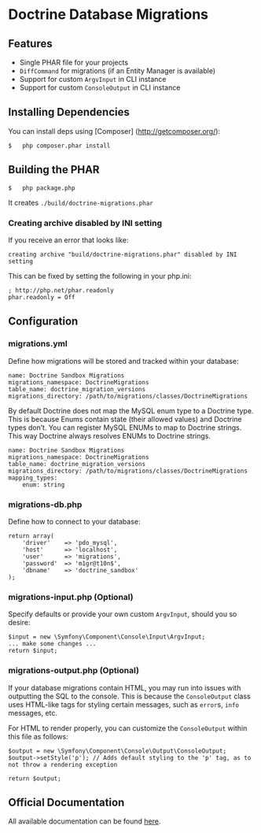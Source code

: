 # Doctrine Database Migrations

## Features

* Single PHAR file for your projects
* `DiffCommand` for migrations (if an Entity Manager is available)
* Support for custom `ArgvInput` in CLI instance
* Support for custom `ConsoleOutput` in CLI instance
 
## Installing Dependencies

You can install deps using [Composer] (http://getcomposer.org/):

    $   php composer.phar install

## Building the PHAR

    $   php package.php

It creates `./build/doctrine-migrations.phar`

### Creating archive disabled by INI setting

If you receive an error that looks like:

    creating archive "build/doctrine-migrations.phar" disabled by INI setting

This can be fixed by setting the following in your php.ini:

    ; http://php.net/phar.readonly
    phar.readonly = Off


## Configuration

### migrations.yml

Define how migrations will be stored and tracked within your database:

    name: Doctrine Sandbox Migrations
    migrations_namespace: DoctrineMigrations
    table_name: doctrine_migration_versions
    migrations_directory: /path/to/migrations/classes/DoctrineMigrations
    
By default Doctrine does not map the MySQL enum type to a Doctrine type. This is because Enums contain state (their allowed values) and Doctrine types don’t.
You can register MySQL ENUMs to map to Doctrine strings. This way Doctrine always resolves ENUMs to Doctrine strings.

    name: Doctrine Sandbox Migrations
    migrations_namespace: DoctrineMigrations
    table_name: doctrine_migration_versions
    migrations_directory: /path/to/migrations/classes/DoctrineMigrations
    mapping_types:
        enum: string

### migrations-db.php

Define how to connect to your database:
    
    return array(
        'driver'    => 'pdo_mysql',
        'host'      => 'localhost',
        'user'      => 'migrations',
        'password'  => 'm1gr@t10n$',
        'dbname'    => 'doctrine_sandbox'
    );

### migrations-input.php (Optional)

Specify defaults or provide your own custom `ArgvInput`, should you so desire:

    $input = new \Symfony\Component\Console\Input\ArgvInput;
    ... make some changes ...
    return $input;

### migrations-output.php (Optional)

If your database migrations contain HTML, you may run into issues with outputting the SQL to the console.
This is because the `ConsoleOutput` class uses HTML-like tags for styling certain messages, such as `error`s,
`info` messages, etc.

For HTML to render properly, you can customize the `ConsoleOutput` within this file as follows:

    $output = new \Symfony\Component\Console\Output\ConsoleOutput;
    $output->setStyle('p'); // Adds default styling to the 'p' tag, as to not throw a rendering exception

    return $output;

## Official Documentation

All available documentation can be found [here](http://docs.doctrine-project.org/projects/doctrine-migrations/en/latest/).
